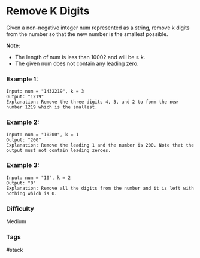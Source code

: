 # Remove K Digits

Given a non-negative integer num represented as a string, remove k digits from the number so that the new number is the smallest possible.

**Note:**

- The length of num is less than 10002 and will be ≥ k.
- The given num does not contain any leading zero.

### Example 1:

```
Input: num = "1432219", k = 3
Output: "1219"
Explanation: Remove the three digits 4, 3, and 2 to form the new number 1219 which is the smallest.
```

### Example 2:

```
Input: num = "10200", k = 1
Output: "200"
Explanation: Remove the leading 1 and the number is 200. Note that the output must not contain leading zeroes.
```

### Example 3:

```
Input: num = "10", k = 2
Output: "0"
Explanation: Remove all the digits from the number and it is left with nothing which is 0.
```

### Difficulty

Medium

### Tags

#stack
